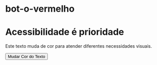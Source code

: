 # bot-o-vermelho
<!DOCTYPE html>
<html lang="pt-BR">
<head>
  <meta charset="UTF-8">
  <title>Texto Acessível</title>
  <script>
    let currentScheme = 0;
    const colorSchemes = [
      { text: "text-black", bg: "bg-white" },
      { text: "text-yellow-300", bg: "bg-black" },
      { text: "text-blue-900", bg: "bg-yellow-100" },
    ];

    function changeTextColor() {
      currentScheme = (currentScheme + 1) % colorSchemes.length;
      const body = document.body;
      // Remove all text and bg classes
      body.className = "";
      // Add new scheme
      body.classList.add(colorSchemes[currentScheme].text, colorSchemes[currentScheme].bg);
    }
  </script>
  <script src="https://cdn.tailwindcss.com"></script>
</head>
<body class="text-black bg-white transition-colors duration-500">
  <div class="p-6 space-y-4">
    <h1 class="text-2xl font-bold">Acessibilidade é prioridade</h1>
    <p class="text-lg">Este texto muda de cor para atender diferentes necessidades visuais.</p>
    <button onclick="changeTextColor()" class="px-4 py-2 rounded-lg bg-blue-600 text-white hover:bg-blue-700">
      Mudar Cor do Texto
    </button>
  </div>
</body>
</html>
